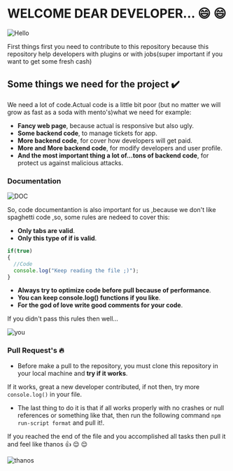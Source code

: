 # WELCOME DEAR DEVELOPER...  :smile: :smile:
![Hello](https://media.tenor.com/images/19aba5fb5a891041880efd7efb64017f/tenor.gif)


First things first you need to contribute to this repository because this repository help developers with plugins or with jobs(super important if you want to get some fresh cash)

## Some things we need for the project :heavy_check_mark:
We need a lot of code.Actual code is a little bit poor (but no matter we will grow as fast as a soda with mento's)what we need for example:
* **Fancy web page**, because actual is responsive but also ugly.
* **Some backend code**, to manage tickets for app.
* **More backend code**, for cover how developers will get paid.
* **More and More backend code**, for modify developers and user profile.
* **And the most important thing a lot of...tons of backend code**, for protect us against malicious attacks.

### Documentation
![DOC](https://francis.naukas.com/files/2015/05/Dibujo20150529-why-most-published-results-may-be-false-tbbt-cbs-sit-com.gif)


So, code documentantion is also important for us ,because we don't like spaghetti code ,so, some rules are nedeed to cover this:
* **Only tabs are valid**.
* **Only this type of if is valid**.
```javascript
if(true)
{
  //Code
  console.log("Keep reading the file ;)");
}
```
* **Always try to optimize code before pull because of performance**.
* **You can keep console.log() functions if you like**.
* **For the god of love write good comments for your code**.


If you didn't pass this rules then well...


![you](https://media1.tenor.com/images/55597cd0e13922f4ea81b7333a2a3a47/tenor.gif)


### Pull Request's :fire:
* Before make a pull to the repository, you must clone this repository in your local machine and **try if it works**.

If it works, great a new developer contributed, if not then, try more ```console.log()``` in your file.
* The last thing to do it is that if all works properly with no crashes or null references or something like that, then run the following command
```npm run-script format``` and pull it!.

If you reached the end of the file and you accomplished all tasks then pull it and feel like thanos :+1: :relieved: :relieved:


![thanos](https://media.tenor.com/images/2af175ca57a21da9f280abe60b8ea8c3/tenor.gif)
